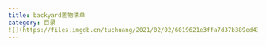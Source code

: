 ```yaml
---
title: backyard置物清单
category: 目录
![](https://files.imgdb.cn/tuchuang/2021/02/02/6019621e3ffa7d37b389ed43.jpg)
---
```

